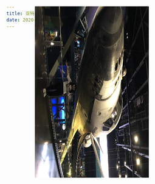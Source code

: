 ```yaml
---
title: 亚特兰蒂斯
date: 2020-01-19 13:15
---
```



<img style="width:450px;height:300px;transform:rotate(90deg);" src="/assets/static/atlantis.png">

